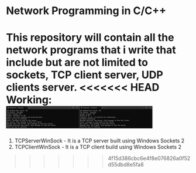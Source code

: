# Network Programming in C/C++ 
This repository will contain all the network programs that i write that include but are not limited to sockets, TCP client server, UDP clients server.
<<<<<<< HEAD
Working:
<img src="resources\tcp_winsoc_client_server.png" width="400" />
=======
1. TCPServerWinSock - It is a TCP server built using Windows Sockets 2
2. TCPClientWinSock - It is a TCP client build using Windows Sockets 2
>>>>>>> 4f15d386cbc6e4f8e076826a0f52d55dbd8e5fa8
